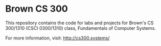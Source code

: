 Brown CS 300 
===============

This repository contains the code for labs and projects for Brown's CS 300/1310
(CSCI 0300/1310) class, Fundamentals of Computer Systems.

For more information, visit:
http://cs300.systems/
